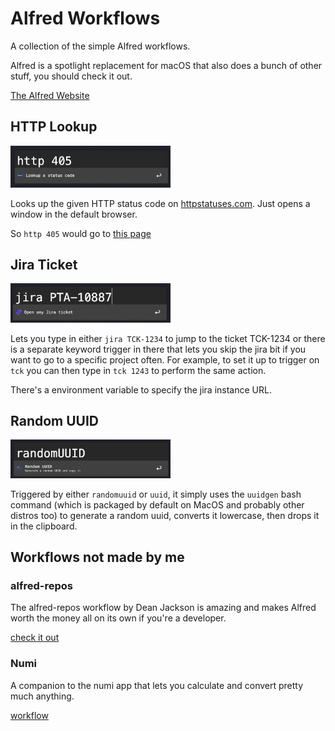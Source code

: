 # Alfred Workflows

A collection of the simple Alfred workflows. 

Alfred is a spotlight replacement for macOS that also does a bunch of other stuff, you should check it out.

[The Alfred Website](https://www.alfredapp.com)

## HTTP Lookup

<img src="https://github.com/AlexJHayward/alfred-workflows/blob/master/img/httpLookup.png" width="256" title="Http Lookup Workflow">

Looks up the given HTTP status code on [httpstatuses.com](https://httpstatuses.com). Just opens a window in the default browser.

So `http 405` would go to [this page](https://httpstatuses.com/405)

## Jira Ticket

<img src="https://github.com/AlexJHayward/alfred-workflows/blob/master/img/jira.png" width="256" title="jira workflow">

Lets you type in either `jira TCK-1234` to jump to the ticket TCK-1234 or there is a separate keyword trigger in there that lets you skip the jira bit if you want to go to a specific project often. For example, to set it up to trigger on `tck` you can then type in `tck 1243` to perform the same action.

There's a environment variable to specify the jira instance URL.

## Random UUID

<img src="https://github.com/AlexJHayward/alfred-workflows/blob/master/img/uuid.png" width="256" title="UUID Workflow">

Triggered by either `randomuuid` or `uuid`, it simply uses the `uuidgen` bash command (which is packaged by default on MacOS and probably other distros too) to generate a random uuid, converts it lowercase, then drops it in the clipboard.

## Workflows not made by me

### alfred-repos
The alfred-repos workflow by Dean Jackson is amazing and makes Alfred worth the money all on its own if you're a developer.

[check it out](https://github.com/deanishe/alfred-repos)

### Numi
A companion to the numi app that lets you calculate and convert pretty much anything.

[workflow](https://github.com/nikolaeu/Numi/wiki/Documentation#alfred)
